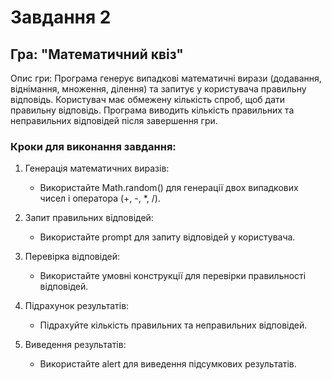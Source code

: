 # Завдання 2

## Гра: "Математичний квіз"

Опис гри:
Програма генерує випадкові математичні вирази (додавання, віднімання, множення, ділення) та запитує у користувача правильну відповідь. 
Користувач має обмежену кількість спроб, щоб дати правильну відповідь. Програма виводить кількість правильних та неправильних відповідей після завершення гри.

### Кроки для виконання завдання:

1. Генерація математичних виразів:

	- Використайте Math.random() для генерації двох випадкових чисел і оператора (+, -, *, /).

2. Запит правильних відповідей:

	- Використайте prompt для запиту відповідей у користувача.

3. Перевірка відповідей:

	- Використайте умовні конструкції для перевірки правильності відповідей.

4. Підрахунок результатів:

	- Підрахуйте кількість правильних та неправильних відповідей.

5. Виведення результатів:

	- Використайте alert для виведення підсумкових результатів.
